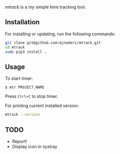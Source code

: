 *mtrack* is a my simple time tracking tool.

## Installation

For installing or updating, run the following commands:

```bash
git clone git@github.com:mjnaderi/mtrack.git
cd mtrack
sudo pip3 install . 
```

## Usage

To start timer:

```
$ mtr PROJECT_NAME
```

Press `Ctrl+C` to stop timer.

For printing current installed version:

```bash
mtrack --version
```

## TODO

- Report!
- Display icon in systray